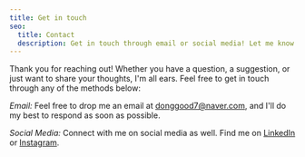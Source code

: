 ```yaml
---
title: Get in touch
seo:
  title: Contact
  description: Get in touch through email or social media! Let me know how I can help.
---
```


Thank you for reaching out! Whether you have a question, a suggestion, or just want to share your thoughts, I'm all ears. Feel free to get in touch through any of the methods below:

_Email:_
Feel free to drop me an email at [donggood7@naver.com](mailto:example@example.com), and I'll do my best to respond as soon as possible.

_Social Media:_
Connect with me on social media as well. Find me on [LinkedIn](www.linkedin.com/in/kdh1999dev/) or  [Instagram](https://www.instagram.com/cu_string/).
